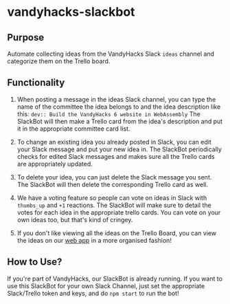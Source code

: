# vandyhacks-slackbot

## Purpose
Automate collecting ideas from the VandyHacks Slack `ideas` channel and categorize them on the Trello board.

## Functionality
1. When posting a message in the ideas Slack channel, you can type the name of the committee the idea belongs to and the idea description like this: 
```dev:: Build the VandyHacks 6 website in WebAssembly``` 
The SlackBot will then make a Trello card from the idea's description and put it in the appropriate committee card list.

2. To change an existing idea you already posted in Slack, you can edit your Slack message and put your new idea in. The SlackBot periodically checks for edited Slack messages and makes sure all the Trello cards are appropriately updated.

3. To delete your idea, you can just delete the Slack message you sent. The SlackBot will then delete the corresponding Trello card as well.

4. We have a voting feature so people can vote on ideas in Slack with ```thumbs_up``` and ```+1``` reactions. The SlackBot will make sure to detail the votes for each idea in the appropriate trello cards. You can vote on your own ideas too, but that's kind of cringey.

5. If you don't like viewing all the ideas on the Trello Board, you can view the ideas on our [web app](https://github.com/kevjin/vandyhacks-idea-website) in a more organised fashion!

## How to Use?
If you're part of VandyHacks, our SlackBot is already running. If you want to use this SlackBot for your own Slack Channel, just set the appropriate Slack/Trello token and keys, and do ```npm start``` to run the bot!
